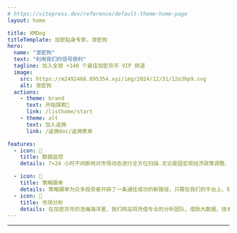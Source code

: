 ```yaml
---
# https://vitepress.dev/reference/default-theme-home-page
layout: home

title: XMDog
titleTemplate: 加密贴身专家，泄密狗
hero:
  name: "泄密狗"
  text: "利用我们的信号获利"
  tagline: 加入全球 +140 个最佳加密货币 VIP 频道
  image:
    src: https://m2492468.695354.xyz/img/2024/12/31/12o3hp9.svg
    alt: 泄密狗
  actions:
    - theme: brand
      text: 开始探索🚀
      link: /listhome/start
    - theme: alt
      text: 加入返佣
      link: /返佣doc/返佣表单

features:
  - icon: 🎯
    title: 数据监控
    details: 7×24 小时不间断地对市场动态进行全方位扫描.无论是因宏观经济政策调整、行业巨头发声，还是技术升级迭代引发，都逃不过敏锐的监控 “触角”，以确保用户能在第一时间掌握行情变化，抓住投资先机

  - icon: 🧲
    title: 策略跟单
    details: 策略跟单为众多投资者开辟了一条通往成功的新路径，只需在我们的平台上，轻松选定经验丰富、战绩斐然的资深交易员作为跟单对象。这些精英交易员凭借多年在加密货币市场摸爬滚打的深厚功底都能精准捕捉
  - icon: 🎨
    title: 市场分析
    details: 在加密货币的浩瀚海洋里，我们网站将凭借专业的分析团队，借助大数据、技术指标等工具，时刻紧盯行情脉搏，为您提供及时、精准的行情解读，助您在投资之路上乘风破浪。
---
```




---
<script setup>
import {
  VPTeamPage,
  VPTeamPageTitle,
  VPTeamMembers,
  VPTeamPageSection,
} from 'vitepress/theme'

const coreMembers = [
  {
    avatar: 'https://m2492468.695354.xyz/img/2025/01/04/t6xih.png',
    name: '梭鱼',
    title: '我从来不知道加密货币市场上存在这样的服务，我对你们的服务非常满意',

  },
   {
    avatar: 'https://m2492468.695354.xyz/img/2025/01/04/t6zbp.jpg',
    name: '0x1985645',
    title: '今天早上已经加入了你们的群组。服务很棒！说实话，我真的很害怕加入群组，因为很多都是骗局！你们不是，谢谢。你们的服务让我很满意！',

  },
   {
    avatar: 'https://m2492468.695354.xyz/img/2025/01/04/t79ul.png',
    name: '发喽密',
    title: '我现在已经订阅了您近 2 年，我只想说继续您的工作。您和您的团队提供了最好的服务。',

  
  },
]

const partners = [
  {
    avatar: 'https://www.github.com/yyx990803.png',
    name: 'Evan You',
    title: 'Creator',
    links: [
      { icon: 'github', link: 'https://github.com/yyx990803' },
      { icon: 'twitter', link: 'https://twitter.com/youyuxi' }
    ],
  },
  {
    avatar: 'https://www.github.com/kiaking.png',
    name: 'Kia King Ishii',
    title: 'Developer',
    links: [
      { icon: 'github', link: 'https://github.com/kiaking' },
      { icon: 'twitter', link: 'https://twitter.com/KiaKing85' },
    ],
  },
]
</script>

<VPTeamPage>
  <VPTeamPageTitle>
    <template #title>客户证言</template>
    <template #lead>
    不要轻信我们的话 – 以下是泄密狗客户的评价
    </template>
  </VPTeamPageTitle>
  <VPTeamMembers size="medium" :members="coreMembers" />
  
</VPTeamPage>

